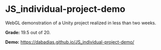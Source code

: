 # JS_individual-project-demo

WebGL demonstration of a Unity project realized in less than two weeks.

**Grade:** 19.5 out of 20.

**Demo:** https://dabadias.github.io/JS_individual-project-demo/
